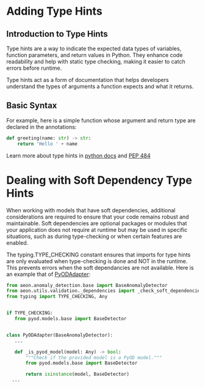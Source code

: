 # Adding Type Hints

## Introduction to Type Hints

Type hints are a way to indicate the expected data types of variables, function parameters, and return values in Python. They enhance code readability and help with static type checking, making it easier to catch errors before runtime.


Type hints act as a form of documentation that helps developers understand the types of arguments a function expects and what it returns.


## Basic Syntax

For example, here is a simple function whose argument and return type are declared in the annotations:


```python
def greeting(name: str) -> str:
    return 'Hello ' + name
```


Learn more about type hints in [python docs](https://docs.python.org/3/library/typing.html) and [PEP 484](https://peps.python.org/pep-0484/)


# Dealing with Soft Dependency Type Hints



When working with models that have soft dependencies, additional considerations are required to ensure that your code remains robust and maintainable. Soft dependencies are optional packages or modules that your application does not require at runtime but may be used in specific situations, such as during type-checking or when certain features are enabled.

 The typing.TYPE_CHECKING constant ensures that imports for type hints are only evaluated when type-checking is done and NOT in the runtime. This prevents errors when the soft dependancies are not available. Here is an example that of [PyODAdapter](https://github.com/aeon-toolkit/aeon/blob/main/aeon/anomaly_detection/_pyodadapter.py):


 ```python
from aeon.anomaly_detection.base import BaseAnomalyDetector
from aeon.utils.validation._dependencies import _check_soft_dependencies
from typing import TYPE_CHECKING, Any


if TYPE_CHECKING:
    from pyod.models.base import BaseDetector


class PyODAdapter(BaseAnomalyDetector):
    ...

    def _is_pyod_model(model: Any) -> bool:
        """Check if the provided model is a PyOD model."""
        from pyod.models.base import BaseDetector

        return isinstance(model, BaseDetector)
   ...
```
